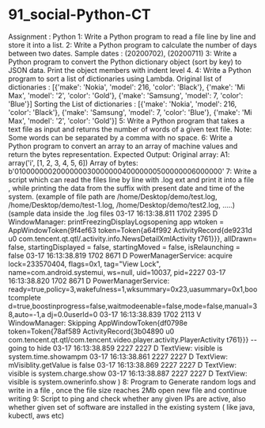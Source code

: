 # 91_social-Python-CT
Assignment : Python
1:
Write a Python program to read a file line by line and store it into a list.
2: 
Write a Python program to calculate the number of days between two dates.
 Sample dates : (20200702), (20200711)
3: 
Write a Python program to convert the Python dictionary object (sort by key) to
JSON data. Print the object members with indent level 4.
4:
Write a Python program to sort a list of dictionaries using Lambda.
 Original list of dictionaries :
 [{'make': 'Nokia', 'model': 216, 'color': 'Black'}, {'make': 'Mi Max', 'model': '2',
'color': 'Gold'}, {'make': 'Samsung', 'model': 7, 'color': 'Blue'}]
 Sorting the List of dictionaries :
 [{'make': 'Nokia', 'model': 216, 'color': 'Black'}, {'make': 'Samsung', 'model': 7,
'color': 'Blue'}, {'make': 'Mi Max', 'model': '2', 'color': 'Gold'}]
5:
Write a Python program that takes a text file as input and returns the number of
words of a given text file.
Note: Some words can be separated by a comma with no space.
6:
Write a Python program to convert an array to an array of machine values and
return the bytes representation.
Expected Output:
Original array:
A1: array('i', [1, 2, 3, 4, 5, 6])
Array of bytes: b'010000000200000003000000040000000500000006000000'
7:
Write a script which can read the files line by line with .log ext and print it into a
file , while printing the data from the suffix with present date and time of the system.
 (example of file path are /home/Desktop/demo/test.log,
/home/Desktop/demo/test-1.log, /home/Desktop/demo/test2.log, .....)
 (sample data inside the .log files
 03-17 16:13:38.811 1702 2395 D WindowManager:
printFreezingDisplayLogsopening app wtoken = AppWindowToken{9f4ef63
token=Token{a64f992 ActivityRecord{de9231d u0
com.tencent.qt.qtl/.activity.info.NewsDetailXmlActivity t761}}}, allDrawn= false,
startingDisplayed = false, startingMoved = false, isRelaunching = false
 03-17 16:13:38.819 1702 8671 D PowerManagerService: acquire lock=233570404,
flags=0x1, tag="View Lock", name=com.android.systemui, ws=null, uid=10037,
pid=2227
 03-17 16:13:38.820 1702 8671 D PowerManagerService:
ready=true,policy=3,wakefulness=1,wksummary=0x23,uasummary=0x1,bootcomplete
d=true,boostinprogress=false,waitmodeenable=false,mode=false,manual=38,auto=-1,a
dj=0.0userId=0
 03-17 16:13:38.839 1702 2113 V WindowManager: Skipping
AppWindowToken{df0798e token=Token{78af589 ActivityRecord{3b04890 u0
com.tencent.qt.qtl/com.tencent.video.player.activity.PlayerActivity t761}}} -- going to
hide
 03-17 16:13:38.859 2227 2227 D TextView: visible is system.time.showampm
 03-17 16:13:38.861 2227 2227 D TextView: mVisiblity.getValue is false
 03-17 16:13:38.869 2227 2227 D TextView: visible is system.charge.show
 03-17 16:13:38.887 2227 2227 D TextView: visible is system.ownerinfo.show
 )
8: 
Program to Generate random logs and write in a file , once the file size reaches 2Mb
open new file and continue writing
9: 
Script to ping and check whether any given IPs are active, also whether given set of
software are installed in the existing system ( like java, kubectl, aws etc)
